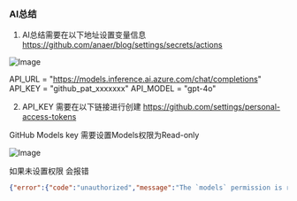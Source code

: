 ### AI总结

1. AI总结需要在以下地址设置变量信息
https://github.com/anaer/blog/settings/secrets/actions

![Image](https://github.com/user-attachments/assets/33a8b0a5-2b38-42bd-8526-e7e7075b6bd2)

API_URL = "https://models.inference.ai.azure.com/chat/completions"
API_KEY = "github_pat_xxxxxxx"
API_MODEL = "gpt-4o"

2. API_KEY 需要在以下链接进行创建
https://github.com/settings/personal-access-tokens

GitHub Models key 需要设置Models权限为Read-only

![Image](https://github.com/user-attachments/assets/c1efd265-a865-4440-8b00-fe7d4a0b00cc)

如果未设置权限 会报错
```json
{"error":{"code":"unauthorized","message":"The `models` permission is required to access this endpoint","details":"The `models` permission is required to access this endpoint"}}
```